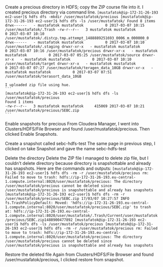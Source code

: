 Create a precious directory in HDFS; copy the ZIP course file into it.
    I created precious directory via command line.
    ```
    [mustafatok@ip-172-31-26-193 ec2-user]$ hdfs dfs -mkdir /user/mustafatok/precious
    [mustafatok@ip-172-31-26-193 ec2-user]$ hdfs dfs -ls /user/mustafatok/
    Found 8 items
    drwx------   - mustafatok mustafatok          0 2017-03-07 10:15 /user/mustafatok/.Trash
    -rw-r--r--   3 mustafatok mustafatok          0 2017-03-07 10:10 /user/mustafatok/.distcp.tmp.attempt_1488889251693_0006_m_000000_0
    drwx------   - mustafatok mustafatok          0 2017-03-07 10:10 /user/mustafatok/.staging
    drwxr-xr-x   - mustafatok mustafatok          0 2017-03-07 10:16 /user/mustafatok/precious
    drwxr-xr-x   - mustafatok mustafatok          0 2017-03-07 05:25 /user/mustafatok/source
    drwxr-xr-x   - mustafatok mustafatok          0 2017-03-07 10:10 /user/mustafatok/target
    drwxr-xr-x   - mustafatok mustafatok          0 2017-03-07 07:27 /user/mustafatok/teragen_data_10GB
    drwxr-xr-x   - mustafatok mustafatok          0 2017-03-07 07:51 /user/mustafatok/terasort_data_10GB
    ```

    I uploaded zip file using hue. 
    ```
    [mustafatok@ip-172-31-26-193 ec2-user]$ hdfs dfs -ls /user/mustafatok/precious
    Found 1 items
    -rw-r--r--   3 mustafatok mustafatok     415069 2017-03-07 10:21 /user/mustafatok/precious/SEBC.zip
    ```

Enable snapshots for precious
    From Cloudera Manager, I went into Clusters/HDFS/File Browser and found /user/mustafatok/precious. Then clicked Enable Snapshots.

Create a snapshot called sebc-hdfs-test
    The same page in previous step, I clicked on take Snapshot and gave the name sebc-hdfs-test

Delete the directory
Delete the ZIP file
    I managed to delete zip file, but I couldn't delete directory because directory is snapshottable and already has snapshots. Here are the commands and outputs:
    ```
    [mustafatok@ip-172-31-26-193 ec2-user]$ hdfs dfs -rm -r /user/mustafatok/precious
    rm: Failed to move to trash: hdfs://ip-172-31-26-193.eu-central-1.compute.internal:8020/user/mustafatok/precious: The directory /user/mustafatok/precious cannot be deleted since /user/mustafatok/precious is snapshottable and already has snapshots
    [mustafatok@ip-172-31-26-193 ec2-user]$ hdfs dfs -rm -r /user/mustafatok/precious/SEBC.zip
    17/03/07 10:27:57 INFO fs.TrashPolicyDefault: Moved: 'hdfs://ip-172-31-26-193.eu-central-1.compute.internal:8020/user/mustafatok/precious/SEBC.zip' to trash at: hdfs://ip-172-31-26-193.eu-central-1.compute.internal:8020/user/mustafatok/.Trash/Current/user/mustafatok/precious/SEBC.zip1488900477892
    [mustafatok@ip-172-31-26-193 ec2-user]$ hdfs dfs -ls /user/mustafatok/precious
    [mustafatok@ip-172-31-26-193 ec2-user]$ hdfs dfs -rm -r /user/mustafatok/precious
    rm: Failed to move to trash: hdfs://ip-172-31-26-193.eu-central-1.compute.internal:8020/user/mustafatok/precious: The directory /user/mustafatok/precious cannot be deleted since /user/mustafatok/precious is snapshottable and already has snapshots
    ```

Restore the deleted file
    Again from Clusters/HDFS/File Browser and found /user/mustafatok/precious, I clicked restore from snapshot.